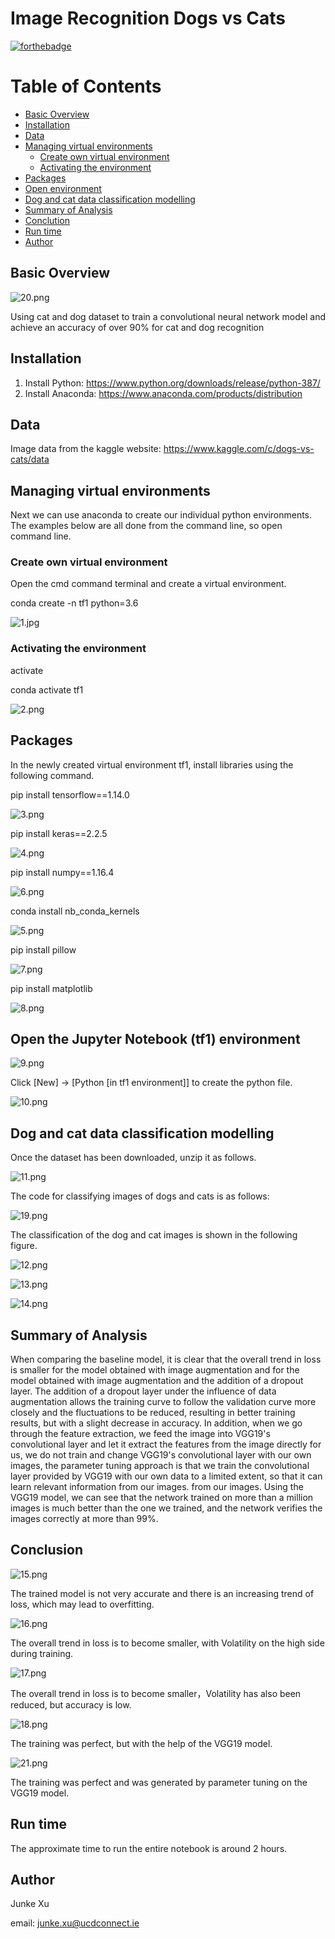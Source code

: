 # Image Recognition Dogs vs Cats

[![forthebadge](http://forthebadge.com/images/badges/made-with-python.svg)](http://forthebadge.com)

Table of Contents
=================

  * [Basic Overview](#Basic-Overview)
  * [Installation](#Installation)
  * [Data](#Data)
  * [Managing virtual environments](#Managing-virtual-environments)
    * [Create own virtual environment](#Create-own-virtual-environment)
    * [Activating the environment](#Activating-the-environment)
  * [Packages](#Packages)
  * [Open environment](#Open-the-Jupyter-Notebook-(tf1)-environment)
  * [Dog and cat data classification modelling](#Dog-and-cat-data-classification-modelling)
  * [Summary of Analysis](#Summary-of-Analysis)
  * [Conclution](#Conclution)
  * [Run time](#Run-time)
  * [Author](#Author)

## Basic Overview

![20.png](https://github.com/JunkeXu/111/blob/main/figure/20.png)

Using cat and dog dataset to train a convolutional neural network model and achieve an accuracy of over 90% for cat and dog recognition

##  Installation
1. Install Python: https://www.python.org/downloads/release/python-387/
2. Install Anaconda: https://www.anaconda.com/products/distribution

## Data

Image data from the kaggle website: https://www.kaggle.com/c/dogs-vs-cats/data

## Managing virtual environments

Next we can use anaconda to create our individual python environments. The examples below are all done from the command line, so open command line.

### Create own virtual environment

Open the cmd command terminal and create a virtual environment.

conda create -n tf1 python=3.6

![1.jpg](https://github.com/JunkeXu/111/blob/main/figure/1.png)


### Activating the environment

activate

conda activate tf1

![2.png](https://github.com/JunkeXu/111/blob/main/figure/2.png)


## Packages

In the newly created virtual environment tf1, install libraries using the following command.

pip install tensorflow==1.14.0

![3.png](https://github.com/JunkeXu/111/blob/main/figure/3.png)


pip install keras==2.2.5

![4.png](https://github.com/JunkeXu/111/blob/main/figure/4.png)

pip install numpy==1.16.4

![6.png](https://github.com/JunkeXu/111/blob/main/figure/6.png)

conda install nb_conda_kernels

![5.png](https://github.com/JunkeXu/111/blob/main/figure/5.png)

pip install pillow

![7.png](https://github.com/JunkeXu/111/blob/main/figure/7.png)

pip install matplotlib

![8.png](https://github.com/JunkeXu/111/blob/main/figure/8.png)

## Open the Jupyter Notebook (tf1) environment

![9.png](https://github.com/JunkeXu/111/blob/main/figure/9.png)

Click [New] → [Python [in tf1 environment]] to create the python file.

![10.png](https://github.com/JunkeXu/111/blob/main/figure/10.png)

## Dog and cat data classification modelling

Once the dataset has been downloaded, unzip it as follows.

![11.png](https://github.com/JunkeXu/111/blob/main/figure/11.png)

The code for classifying images of dogs and cats is as follows:

![19.png](https://github.com/JunkeXu/111/blob/main/figure/19.png)

The classification of the dog and cat images is shown in the following figure.

![12.png](https://github.com/JunkeXu/111/blob/main/figure/12.png)

![13.png](https://github.com/JunkeXu/111/blob/main/figure/13.png)

![14.png](https://github.com/JunkeXu/111/blob/main/figure/14.png)

## Summary of Analysis

When comparing the baseline model, it is clear that the overall trend in loss is smaller for the model obtained with image augmentation and for the model obtained with image augmentation and the addition of a dropout layer. The addition of a dropout layer under the influence of data augmentation allows the training curve to follow the validation curve more closely and the fluctuations to be reduced, resulting in better training results, but with a slight decrease in accuracy. In addition, when we go through the feature extraction, we feed the image into VGG19's convolutional layer and let it extract the features from the image directly for us, we do not train and change VGG19's convolutional layer with our own images, the parameter tuning approach is that we train the convolutional layer provided by VGG19 with our own data to a limited extent, so that it can learn relevant information from our images. from our images. Using the VGG19 model, we can see that the network trained on more than a million images is much better than the one we trained, and the network verifies the images correctly at more than 99%.

## Conclusion

![15.png](https://github.com/JunkeXu/111/blob/main/figure/15.jpg)

The trained model is not very accurate and there is an increasing trend of loss, which may lead to overfitting.

![16.png](https://github.com/JunkeXu/111/blob/main/figure/16.png)

The overall trend in loss is to become smaller, with Volatility on the high side during training.

![17.png](https://github.com/JunkeXu/111/blob/main/figure/17.png)

The overall trend in loss is to become smaller，Volatility has also been reduced, but accuracy is low.

![18.png](https://github.com/JunkeXu/111/blob/main/figure/18.png)

The training was perfect, but with the help of the VGG19 model.

![21.png](https://github.com/JunkeXu/111/blob/main/figure/21.png)

The training was perfect and was generated by parameter tuning on the VGG19 model.

## Run time

The approximate time to run the entire notebook is around 2 hours.

## Author

Junke Xu 

email: junke.xu@ucdconnect.ie
